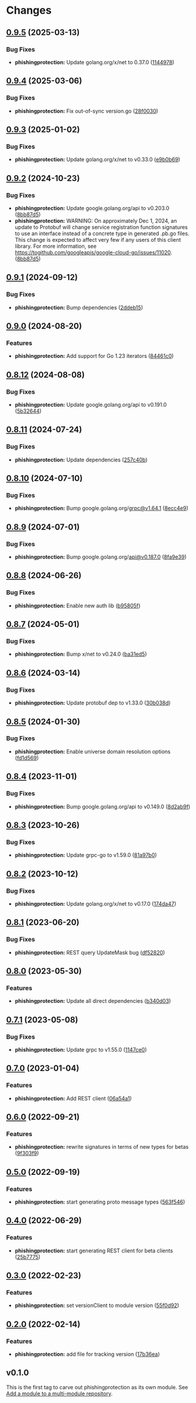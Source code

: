 # Changes

## [0.9.5](https://github.com/googleapis/google-cloud-go/compare/phishingprotection/v0.9.4...phishingprotection/v0.9.5) (2025-03-13)


### Bug Fixes

* **phishingprotection:** Update golang.org/x/net to 0.37.0 ([1144978](https://github.com/googleapis/google-cloud-go/commit/11449782c7fb4896bf8b8b9cde8e7441c84fb2fd))

## [0.9.4](https://github.com/googleapis/google-cloud-go/compare/phishingprotection/v0.9.3...phishingprotection/v0.9.4) (2025-03-06)


### Bug Fixes

* **phishingprotection:** Fix out-of-sync version.go ([28f0030](https://github.com/googleapis/google-cloud-go/commit/28f00304ebb13abfd0da2f45b9b79de093cca1ec))

## [0.9.3](https://github.com/googleapis/google-cloud-go/compare/phishingprotection/v0.9.2...phishingprotection/v0.9.3) (2025-01-02)


### Bug Fixes

* **phishingprotection:** Update golang.org/x/net to v0.33.0 ([e9b0b69](https://github.com/googleapis/google-cloud-go/commit/e9b0b69644ea5b276cacff0a707e8a5e87efafc9))

## [0.9.2](https://github.com/googleapis/google-cloud-go/compare/phishingprotection/v0.9.1...phishingprotection/v0.9.2) (2024-10-23)


### Bug Fixes

* **phishingprotection:** Update google.golang.org/api to v0.203.0 ([8bb87d5](https://github.com/googleapis/google-cloud-go/commit/8bb87d56af1cba736e0fe243979723e747e5e11e))
* **phishingprotection:** WARNING: On approximately Dec 1, 2024, an update to Protobuf will change service registration function signatures to use an interface instead of a concrete type in generated .pb.go files. This change is expected to affect very few if any users of this client library. For more information, see https://togithub.com/googleapis/google-cloud-go/issues/11020. ([8bb87d5](https://github.com/googleapis/google-cloud-go/commit/8bb87d56af1cba736e0fe243979723e747e5e11e))

## [0.9.1](https://github.com/googleapis/google-cloud-go/compare/phishingprotection/v0.9.0...phishingprotection/v0.9.1) (2024-09-12)


### Bug Fixes

* **phishingprotection:** Bump dependencies ([2ddeb15](https://github.com/googleapis/google-cloud-go/commit/2ddeb1544a53188a7592046b98913982f1b0cf04))

## [0.9.0](https://github.com/googleapis/google-cloud-go/compare/phishingprotection/v0.8.12...phishingprotection/v0.9.0) (2024-08-20)


### Features

* **phishingprotection:** Add support for Go 1.23 iterators ([84461c0](https://github.com/googleapis/google-cloud-go/commit/84461c0ba464ec2f951987ba60030e37c8a8fc18))

## [0.8.12](https://github.com/googleapis/google-cloud-go/compare/phishingprotection/v0.8.11...phishingprotection/v0.8.12) (2024-08-08)


### Bug Fixes

* **phishingprotection:** Update google.golang.org/api to v0.191.0 ([5b32644](https://github.com/googleapis/google-cloud-go/commit/5b32644eb82eb6bd6021f80b4fad471c60fb9d73))

## [0.8.11](https://github.com/googleapis/google-cloud-go/compare/phishingprotection/v0.8.10...phishingprotection/v0.8.11) (2024-07-24)


### Bug Fixes

* **phishingprotection:** Update dependencies ([257c40b](https://github.com/googleapis/google-cloud-go/commit/257c40bd6d7e59730017cf32bda8823d7a232758))

## [0.8.10](https://github.com/googleapis/google-cloud-go/compare/phishingprotection/v0.8.9...phishingprotection/v0.8.10) (2024-07-10)


### Bug Fixes

* **phishingprotection:** Bump google.golang.org/grpc@v1.64.1 ([8ecc4e9](https://github.com/googleapis/google-cloud-go/commit/8ecc4e9622e5bbe9b90384d5848ab816027226c5))

## [0.8.9](https://github.com/googleapis/google-cloud-go/compare/phishingprotection/v0.8.8...phishingprotection/v0.8.9) (2024-07-01)


### Bug Fixes

* **phishingprotection:** Bump google.golang.org/api@v0.187.0 ([8fa9e39](https://github.com/googleapis/google-cloud-go/commit/8fa9e398e512fd8533fd49060371e61b5725a85b))

## [0.8.8](https://github.com/googleapis/google-cloud-go/compare/phishingprotection/v0.8.7...phishingprotection/v0.8.8) (2024-06-26)


### Bug Fixes

* **phishingprotection:** Enable new auth lib ([b95805f](https://github.com/googleapis/google-cloud-go/commit/b95805f4c87d3e8d10ea23bd7a2d68d7a4157568))

## [0.8.7](https://github.com/googleapis/google-cloud-go/compare/phishingprotection/v0.8.6...phishingprotection/v0.8.7) (2024-05-01)


### Bug Fixes

* **phishingprotection:** Bump x/net to v0.24.0 ([ba31ed5](https://github.com/googleapis/google-cloud-go/commit/ba31ed5fda2c9664f2e1cf972469295e63deb5b4))

## [0.8.6](https://github.com/googleapis/google-cloud-go/compare/phishingprotection/v0.8.5...phishingprotection/v0.8.6) (2024-03-14)


### Bug Fixes

* **phishingprotection:** Update protobuf dep to v1.33.0 ([30b038d](https://github.com/googleapis/google-cloud-go/commit/30b038d8cac0b8cd5dd4761c87f3f298760dd33a))

## [0.8.5](https://github.com/googleapis/google-cloud-go/compare/phishingprotection/v0.8.4...phishingprotection/v0.8.5) (2024-01-30)


### Bug Fixes

* **phishingprotection:** Enable universe domain resolution options ([fd1d569](https://github.com/googleapis/google-cloud-go/commit/fd1d56930fa8a747be35a224611f4797b8aeb698))

## [0.8.4](https://github.com/googleapis/google-cloud-go/compare/phishingprotection/v0.8.3...phishingprotection/v0.8.4) (2023-11-01)


### Bug Fixes

* **phishingprotection:** Bump google.golang.org/api to v0.149.0 ([8d2ab9f](https://github.com/googleapis/google-cloud-go/commit/8d2ab9f320a86c1c0fab90513fc05861561d0880))

## [0.8.3](https://github.com/googleapis/google-cloud-go/compare/phishingprotection/v0.8.2...phishingprotection/v0.8.3) (2023-10-26)


### Bug Fixes

* **phishingprotection:** Update grpc-go to v1.59.0 ([81a97b0](https://github.com/googleapis/google-cloud-go/commit/81a97b06cb28b25432e4ece595c55a9857e960b7))

## [0.8.2](https://github.com/googleapis/google-cloud-go/compare/phishingprotection/v0.8.1...phishingprotection/v0.8.2) (2023-10-12)


### Bug Fixes

* **phishingprotection:** Update golang.org/x/net to v0.17.0 ([174da47](https://github.com/googleapis/google-cloud-go/commit/174da47254fefb12921bbfc65b7829a453af6f5d))

## [0.8.1](https://github.com/googleapis/google-cloud-go/compare/phishingprotection/v0.8.0...phishingprotection/v0.8.1) (2023-06-20)


### Bug Fixes

* **phishingprotection:** REST query UpdateMask bug ([df52820](https://github.com/googleapis/google-cloud-go/commit/df52820b0e7721954809a8aa8700b93c5662dc9b))

## [0.8.0](https://github.com/googleapis/google-cloud-go/compare/phishingprotection/v0.7.1...phishingprotection/v0.8.0) (2023-05-30)


### Features

* **phishingprotection:** Update all direct dependencies ([b340d03](https://github.com/googleapis/google-cloud-go/commit/b340d030f2b52a4ce48846ce63984b28583abde6))

## [0.7.1](https://github.com/googleapis/google-cloud-go/compare/phishingprotection/v0.7.0...phishingprotection/v0.7.1) (2023-05-08)


### Bug Fixes

* **phishingprotection:** Update grpc to v1.55.0 ([1147ce0](https://github.com/googleapis/google-cloud-go/commit/1147ce02a990276ca4f8ab7a1ab65c14da4450ef))

## [0.7.0](https://github.com/googleapis/google-cloud-go/compare/phishingprotection/v0.6.0...phishingprotection/v0.7.0) (2023-01-04)


### Features

* **phishingprotection:** Add REST client ([06a54a1](https://github.com/googleapis/google-cloud-go/commit/06a54a16a5866cce966547c51e203b9e09a25bc0))

## [0.6.0](https://github.com/googleapis/google-cloud-go/compare/phishingprotection/v0.5.0...phishingprotection/v0.6.0) (2022-09-21)


### Features

* **phishingprotection:** rewrite signatures in terms of new types for betas ([9f303f9](https://github.com/googleapis/google-cloud-go/commit/9f303f9efc2e919a9a6bd828f3cdb1fcb3b8b390))

## [0.5.0](https://github.com/googleapis/google-cloud-go/compare/phishingprotection/v0.4.0...phishingprotection/v0.5.0) (2022-09-19)


### Features

* **phishingprotection:** start generating proto message types ([563f546](https://github.com/googleapis/google-cloud-go/commit/563f546262e68102644db64134d1071fc8caa383))

## [0.4.0](https://github.com/googleapis/google-cloud-go/compare/phishingprotection/v0.3.0...phishingprotection/v0.4.0) (2022-06-29)


### Features

* **phishingprotection:** start generating REST client for beta clients ([25b7775](https://github.com/googleapis/google-cloud-go/commit/25b77757c1e6f372e03bf99ab7461264bba48d26))

## [0.3.0](https://github.com/googleapis/google-cloud-go/compare/phishingprotection/v0.2.0...phishingprotection/v0.3.0) (2022-02-23)


### Features

* **phishingprotection:** set versionClient to module version ([55f0d92](https://github.com/googleapis/google-cloud-go/commit/55f0d92bf112f14b024b4ab0076c9875a17423c9))

## [0.2.0](https://github.com/googleapis/google-cloud-go/compare/phishingprotection/v0.1.0...phishingprotection/v0.2.0) (2022-02-14)


### Features

* **phishingprotection:** add file for tracking version ([17b36ea](https://github.com/googleapis/google-cloud-go/commit/17b36ead42a96b1a01105122074e65164357519e))

## v0.1.0

This is the first tag to carve out phishingprotection as its own module. See
[Add a module to a multi-module repository](https://github.com/golang/go/wiki/Modules#is-it-possible-to-add-a-module-to-a-multi-module-repository).
